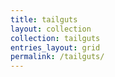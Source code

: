 ```yaml
---
title: tailguts
layout: collection
collection: tailguts
entries_layout: grid
permalink: /tailguts/
---
```

